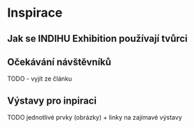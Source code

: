 # Inspirace

## Jak se INDIHU Exhibition používají tvůrci 

## Očekávání návštěvníků 

TODO - vyjít ze článku 

## Výstavy pro inpiraci

TODO jednotlivé prvky (obrázky) + linky na zajímavé výstavy